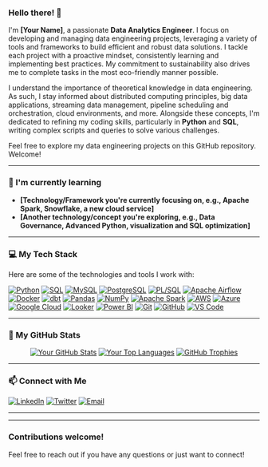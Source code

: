 ### Hello there! 👋

I'm **[Your Name]**, a passionate **Data Analytics Engineer**. I focus on developing and managing data engineering projects, leveraging a variety of tools and frameworks to build efficient and robust data solutions. I tackle each project with a proactive mindset, consistently learning and implementing best practices. My commitment to sustainability also drives me to complete tasks in the most eco-friendly manner possible.

I understand the importance of theoretical knowledge in data engineering. As such, I stay informed about distributed computing principles, big data applications, streaming data management, pipeline scheduling and orchestration, cloud environments, and more. Alongside these concepts, I'm dedicated to refining my coding skills, particularly in **Python** and **SQL**, writing complex scripts and queries to solve various challenges.

Feel free to explore my data engineering projects on this GitHub repository. Welcome!

---

### 🌱 I'm currently learning

* **[Technology/Framework you're currently focusing on, e.g., Apache Spark, Snowflake, a new cloud service]**
* **[Another technology/concept you're exploring, e.g., Data Governance, Advanced Python, visualization and SQL optimization]**

---

### 💻 My Tech Stack

Here are some of the technologies and tools I work with:

[![Python](https://img.shields.io/badge/Python-3776AB?style=for-the-badge&logo=python&logoColor=white)](https://www.python.org/)
[![SQL](https://img.shields.io/badge/SQL-4479A1?style=for-the-badge&logo=mysql&logoColor=white)](https://www.mysql.com/) [![MySQL](https://img.shields.io/badge/MySQL-4479A1?style=for-the-badge&logo=mysql&logoColor=white)](https://www.mysql.com/)
[![PostgreSQL](https://img.shields.io/badge/PostgreSQL-316192?style=for-the-badge&logo=postgresql&logoColor=white)](https://www.postgresql.org/)
[![PL/SQL](https://img.shields.io/badge/PL%2FSQL-F05032?style=for-the-badge&logo=oracle&logoColor=white)](https://www.oracle.com/database/technologies/appdev/plsql.html) [![Apache Airflow](https://img.shields.io/badge/Apache%20Airflow-017CEE?style=for-the-badge&logo=apacheairflow&logoColor=white)](https://airflow.apache.org/)
[![Docker](https://img.shields.io/badge/Docker-2496ED?style=for-the-badge&logo=docker&logoColor=white)](https://www.docker.com/)
[![dbt](https://img.shields.io/badge/dbt-FF694B?style=for-the-badge&logo=dbt&logoColor=white)](https://www.getdbt.com/)
[![Pandas](https://img.shields.io/badge/Pandas-150458?style=for-the-badge&logo=pandas&logoColor=white)](https://pandas.pydata.org/)
[![NumPy](https://img.shields.io/badge/NumPy-013243?style=for-the-badge&logo=numpy&logoColor=white)](https://numpy.org/)
[![Apache Spark](https://img.shields.io/badge/Apache%20Spark-E25A1C?style=for-the-badge&logo=apachespark&logoColor=white)](https://spark.apache.org/)
[![AWS](https://img.shields.io/badge/AWS-232F3E?style=for-the-badge&logo=amazonwebservices&logoColor=white)](https://aws.amazon.com/)
[![Azure](https://img.shields.io/badge/Azure-0078D4?style=for-the-badge&logo=microsoftazure&logoColor=white)](https://azure.microsoft.com/)
[![Google Cloud](https://img.shields.io/badge/Google_Cloud-4285F4?style=for-the-badge&logo=googlecloud&logoColor=white)](https://cloud.google.com/)
[![Looker](https://img.shields.io/badge/Looker-00B2B1?style=for-the-badge&logo=looker&logoColor=white)](https://cloud.google.com/looker)
[![Power BI](https://img.shields.io/badge/Power%20BI-F2C811?style=for-the-badge&logo=powerbi&logoColor=black)](https://powerbi.microsoft.com/)
[![Git](https://img.shields.io/badge/Git-F05032?style=for-the-badge&logo=git&logoColor=white)](https://git-scm.com/)
[![GitHub](https://img.shields.io/badge/GitHub-181717?style=for-the-badge&logo=github&logoColor=white)](https://github.com/)
[![VS Code](https://img.shields.io/badge/VS%20Code-007ACC?style=for-the-badge&logo=visualstudiocode&logoColor=white)](https://code.visualstudio.com/)

---

### 🚀 My GitHub Stats

<div align="center">

[![Your GitHub Stats](https://github-readme-stats.vercel.app/api?username=asrafatimma&show_icons=true&theme=dracula&count_private=true&locale=en)](https://github.com/anuraghazra/github-readme-stats)
[![Your Top Languages](https://github-readme-stats.vercel.app/api/top-langs/?username=asrafatimma&layout=compact&theme=dracula&locale=en)](https://github.com/anuraghazra/github-readme-stats)
[![GitHub Trophies](https://github-profile-trophy.vercel.app/?username=asrafatimma&theme=dracula)](https://github.com/ryo-sakamoto/github-profile-trophy)

</div>

---

### 📫 Connect with Me

[![LinkedIn](https://img.shields.io/badge/LinkedIn-0077B5?style=for-the-badge&logo=linkedin&logoColor=white)]([https://www.linkedin.com/in/asra-khan-/])
[![Twitter](https://img.shields.io/badge/Twitter-1DA1F2?style=for-the-badge&logo=twitter&logoColor=white)]([https://x.com/asrafatimma])
[![Email](https://img.shields.io/badge/Email-D14836?style=for-the-badge&logo=gmail&logoColor=white)](mailto:[asrafatimma@gmail.com])


---

---

### Contributions welcome!

Feel free to reach out if you have any questions or just want to connect!
